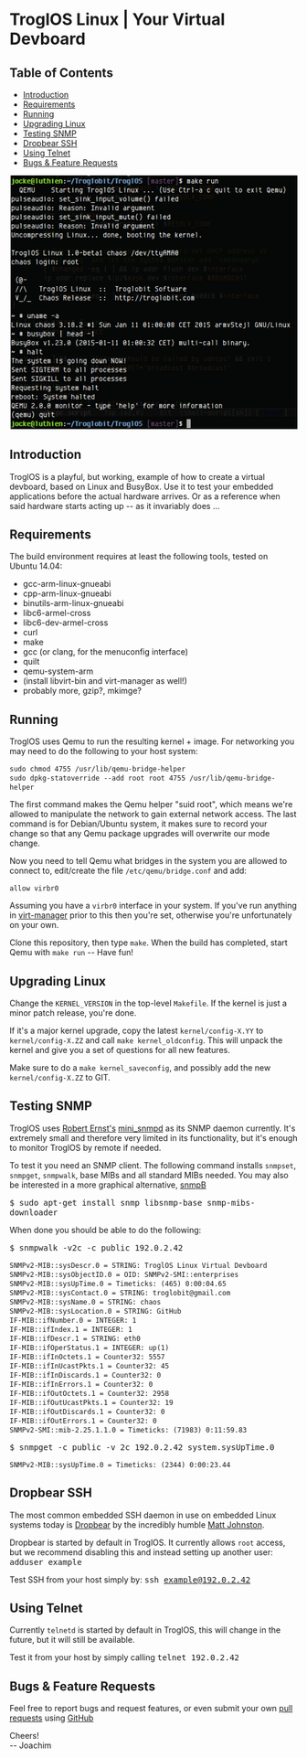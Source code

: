 TroglOS Linux | Your Virtual Devboard
=====================================

Table of Contents
-----------------

* [Introduction](#introduction)
* [Requirements](#requirements)
* [Running](#running)
* [Upgrading Linux](#upgrading-linux)
* [Testing SNMP](#testing-snmp)
* [Dropbear SSH](#dropbear-ssh)
* [Using Telnet](#using-telnet)
* [Bugs & Feature Requests](#bugs--feature-requests)

![](example.png)


Introduction
------------

TroglOS is a playful, but working, example of how to create a virtual
devboard, based on Linux and BusyBox.  Use it to test your embedded
applications before the actual hardware arrives.  Or as a reference when
said hardware starts acting up -- as it invariably does ...


Requirements
------------

The build environment requires at least the following tools, tested on
Ubuntu 14.04:

* gcc-arm-linux-gnueabi
* cpp-arm-linux-gnueabi
* binutils-arm-linux-gnueabi
* libc6-armel-cross
* libc6-dev-armel-cross
* curl
* make
* gcc (or clang, for the menuconfig interface)
* quilt
* qemu-system-arm
* (install libvirt-bin and virt-manager as well!)
* probably more, gzip?, mkimge?


Running
-------

TroglOS uses Qemu to run the resulting kernel + image.  For networking
you may need to do the following to your host system:

    sudo chmod 4755 /usr/lib/qemu-bridge-helper
    sudo dpkg-statoverride --add root root 4755 /usr/lib/qemu-bridge-helper

The first command makes the Qemu helper "suid root", which means we're
allowed to manipulate the network to gain external network access.  The
last command is for Debian/Ubuntu system, it makes sure to record your
change so that any Qemu package upgrades will overwrite our mode change.

Now you need to tell Qemu what bridges in the system you are allowed to
connect to, edit/create the file `/etc/qemu/bridge.conf` and add:

    allow virbr0

Assuming you have a `virbr0` interface in your system.  If you've run
anything in [virt-manager](http://virt-manager.org/) prior to this then
you're set, otherwise you're unfortunately on your own.

Clone this repository, then type `make`.  When the build has completed,
start Qemu with `make run` -- Have fun!


Upgrading Linux
---------------

Change the `KERNEL_VERSION` in the top-level `Makefile`.  If the kernel
is just a minor patch release, you're done.

If it's a major kernel upgrade, copy the latest `kernel/config-X.YY` to
`kernel/config-X.ZZ` and call `make kernel_oldconfig`.  This will unpack
the kernel and give you a set of questions for all new features.

Make sure to do a `make kernel_saveconfig`, and possibly add the new
`kernel/config-X.ZZ` to GIT.


Testing SNMP
------------

TroglOS uses [Robert Ernst's](http://members.aon.at/linuxfreak)
[mini_snmpd](http://members.aon.at/linuxfreak/linux/mini_snmpd.html) as
its SNMP daemon currently.  It's extremely small and therefore very
limited in its functionality, but it's enough to monitor TroglOS by
remote if needed.

To test it you need an SNMP client.  The following command installs
`snmpset`, `snmpget`, `snmpwalk`, base MIBs and all standard MIBs
needed.  You may also be interested in a more graphical alternative,
[snmpB](http://sourceforge.net/projects/snmpb/)

<kbd>$ sudo apt-get install snmp libsnmp-base snmp-mibs-downloader</kbd>

When done you should be able to do the following:

<kbd>$ snmpwalk -v2c -c public 192.0.2.42</kbd>

    SNMPv2-MIB::sysDescr.0 = STRING: TroglOS Linux Virtual Devboard
    SNMPv2-MIB::sysObjectID.0 = OID: SNMPv2-SMI::enterprises
    SNMPv2-MIB::sysUpTime.0 = Timeticks: (465) 0:00:04.65
    SNMPv2-MIB::sysContact.0 = STRING: troglobit@gmail.com
    SNMPv2-MIB::sysName.0 = STRING: chaos
    SNMPv2-MIB::sysLocation.0 = STRING: GitHub
    IF-MIB::ifNumber.0 = INTEGER: 1
    IF-MIB::ifIndex.1 = INTEGER: 1
    IF-MIB::ifDescr.1 = STRING: eth0
    IF-MIB::ifOperStatus.1 = INTEGER: up(1)
    IF-MIB::ifInOctets.1 = Counter32: 5557
    IF-MIB::ifInUcastPkts.1 = Counter32: 45
    IF-MIB::ifInDiscards.1 = Counter32: 0
    IF-MIB::ifInErrors.1 = Counter32: 0
    IF-MIB::ifOutOctets.1 = Counter32: 2958
    IF-MIB::ifOutUcastPkts.1 = Counter32: 19
    IF-MIB::ifOutDiscards.1 = Counter32: 0
    IF-MIB::ifOutErrors.1 = Counter32: 0
    SNMPv2-SMI::mib-2.25.1.1.0 = Timeticks: (71983) 0:11:59.83
    
<kbd>$ snmpget -c public -v 2c 192.0.2.42 system.sysUpTime.0</kbd>

    SNMPv2-MIB::sysUpTime.0 = Timeticks: (2344) 0:00:23.44


Dropbear SSH
------------

The most common embedded SSH daemon in use on embedded Linux systems
today is [Dropbear](https://matt.ucc.asn.au/dropbear/dropbear.html) by
the incredibly humble [Matt Johnston](https://matt.ucc.asn.au/).

Dropbear is started by default in TroglOS.  It currently allows `root`
access, but we recommend disabling this and instead setting up another
user: <kbd>adduser example</kbd>

Test SSH from your host simply by: <kbd>ssh example@192.0.2.42</kbd>


Using Telnet
------------

Currently `telnetd` is started by default in TroglOS, this will change
in the future, but it will still be available.

Test it from your host by simply calling <kbd>telnet 192.0.2.42</kbd>


Bugs & Feature Requests
-----------------------

Feel free to report bugs and request features, or even submit your own
[pull requests](https://help.github.com/articles/using-pull-requests/)
using [GitHub](https://github.com/troglobit/troglos)

Cheers!  
-- Joachim
